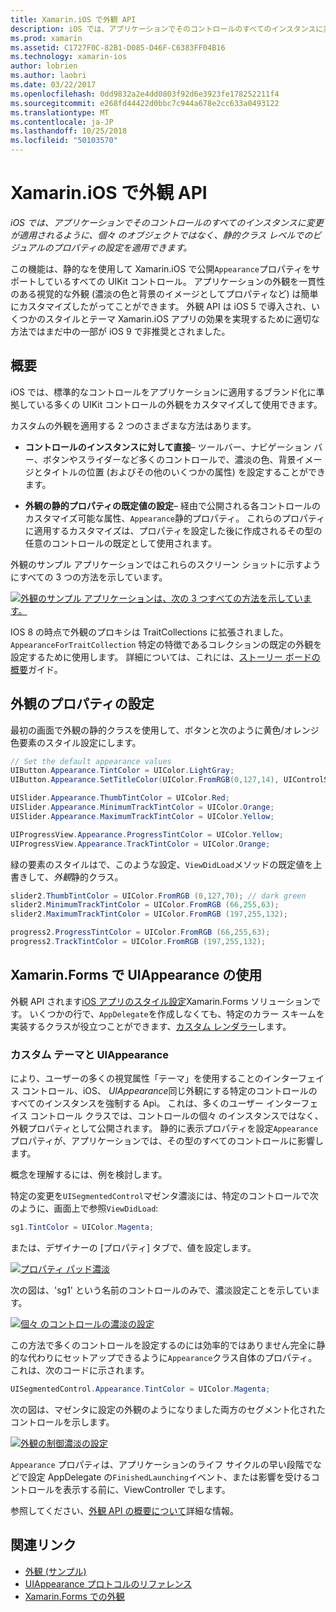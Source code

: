 ```yaml
---
title: Xamarin.iOS で外観 API
description: iOS では、アプリケーションでそのコントロールのすべてのインスタンスに変更が適用されるように、個々 のオブジェクトではなく、静的クラス レベルでのビジュアルのプロパティの設定を適用できます。
ms.prod: xamarin
ms.assetid: C1727F0C-82B1-D085-D46F-C6383FF04B16
ms.technology: xamarin-ios
author: lobrien
ms.author: laobri
ms.date: 03/22/2017
ms.openlocfilehash: 0dd9832a2e4dd0803f92d6e3923fe178252211f4
ms.sourcegitcommit: e268fd44422d0bbc7c944a678e2cc633a0493122
ms.translationtype: MT
ms.contentlocale: ja-JP
ms.lasthandoff: 10/25/2018
ms.locfileid: "50103570"
---
```

# <a name="appearance-api-in-xamarinios"></a>Xamarin.iOS で外観 API

_iOS では、アプリケーションでそのコントロールのすべてのインスタンスに変更が適用されるように、個々 のオブジェクトではなく、静的クラス レベルでのビジュアルのプロパティの設定を適用できます。_

この機能は、静的なを使用して Xamarin.iOS で公開`Appearance`プロパティをサポートしているすべての UIKit コントロール。 アプリケーションの外観を一貫性のある視覚的な外観 (濃淡の色と背景のイメージとしてプロパティなど) は簡単にカスタマイズしたがってことができます。 外観 API は iOS 5 で導入され、いくつかのスタイルとテーマ Xamarin.iOS アプリの効果を実現するために適切な方法ではまだ中の一部が iOS 9 で非推奨とされました。

## <a name="overview"></a>概要

iOS では、標準的なコントロールをアプリケーションに適用するブランド化に準拠している多くの UIKit コントロールの外観をカスタマイズして使用できます。

カスタムの外観を適用する 2 つのさまざまな方法はあります。

- **コントロールのインスタンスに対して直接**– ツールバー、ナビゲーション バー、ボタンやスライダーなど多くのコントロールで、濃淡の色、背景イメージとタイトルの位置 (およびその他のいくつかの属性) を設定することができます。

- **外観の静的プロパティの既定値の設定**– 経由で公開される各コントロールのカスタマイズ可能な属性、`Appearance`静的プロパティ。 これらのプロパティに適用するカスタマイズは、プロパティを設定した後に作成されるその型の任意のコントロールの既定として使用されます。

外観のサンプル アプリケーションではこれらのスクリーン ショットに示すようにすべての 3 つの方法を示しています。

 [![](introduction-to-the-appearance-api-images/appearance01.png "外観のサンプル アプリケーションは、次の 3 つすべての方法を示しています。")](introduction-to-the-appearance-api-images/appearance01.png#lightbox)

IOS 8 の時点で外観のプロキシは TraitCollections に拡張されました。
 `AppearanceForTraitCollection` 特定の特徴であるコレクションの既定の外観を設定するために使用します。 詳細については、これには、[ストーリー ボードの概要](~/ios/user-interface/storyboards/unified-storyboards.md)ガイド。


## <a name="setting-appearance-properties"></a>外観のプロパティの設定

最初の画面で外観の静的クラスを使用して、ボタンと次のように黄色/オレンジ色要素のスタイル設定にします。

```csharp
// Set the default appearance values
UIButton.Appearance.TintColor = UIColor.LightGray;
UIButton.Appearance.SetTitleColor(UIColor.FromRGB(0,127,14), UIControlState.Normal);

UISlider.Appearance.ThumbTintColor = UIColor.Red;
UISlider.Appearance.MinimumTrackTintColor = UIColor.Orange;
UISlider.Appearance.MaximumTrackTintColor = UIColor.Yellow;

UIProgressView.Appearance.ProgressTintColor = UIColor.Yellow;
UIProgressView.Appearance.TrackTintColor = UIColor.Orange;
```

緑の要素のスタイルはで、このような設定、`ViewDidLoad`メソッドの既定値を上書きして、*外観*静的クラス。

```csharp
slider2.ThumbTintColor = UIColor.FromRGB (0,127,70); // dark green
slider2.MinimumTrackTintColor = UIColor.FromRGB (66,255,63);
slider2.MaximumTrackTintColor = UIColor.FromRGB (197,255,132);
```

```csharp
progress2.ProgressTintColor = UIColor.FromRGB (66,255,63);
progress2.TrackTintColor = UIColor.FromRGB (197,255,132);
```

## <a name="using-uiappearance-in-xamarinforms"></a>Xamarin.Forms で UIAppearance の使用

外観 API されます[iOS アプリのスタイル設定](~/xamarin-forms/platform/ios/theme.md#uiappearance)Xamarin.Forms ソリューションです。 いくつかの行で、`AppDelegate`を作成しなくても、特定のカラー スキームを実装するクラスが役立つことができます、[カスタム レンダラー](~/xamarin-forms/app-fundamentals/custom-renderer/index.md)します。


### <a name="custom-themes-and-uiappearance"></a>カスタム テーマと UIAppearance

により、ユーザーの多くの視覚属性「テーマ」を使用することのインターフェイス コントロール、iOS、 *UIAppearance*同じ外観にする特定のコントロールのすべてのインスタンスを強制する Api。 これは、多くのユーザー インターフェイス コントロール クラスでは、コントロールの個々 のインスタンスではなく、外観プロパティとして公開されます。 静的に表示プロパティを設定`Appearance`プロパティが、アプリケーションでは、その型のすべてのコントロールに影響します。

概念を理解するには、例を検討します。

特定の変更を`UISegmentedControl`マゼンタ濃淡には、特定のコントロールで次のように、画面上で参照`ViewDidLoad`:

```csharp
sg1.TintColor = UIColor.Magenta;
```

または、デザイナーの [プロパティ] タブで、値を設定します。 

[![](introduction-to-the-appearance-api-images/propertiespadtint.png "プロパティ パッド濃淡")](introduction-to-the-appearance-api-images/propertiespadtint.png#lightbox)

次の図は、'sg1' という名前のコントロールのみで、濃淡設定ことを示しています。

 [![](introduction-to-the-appearance-api-images/image53.png "個々 のコントロールの濃淡の設定")](introduction-to-the-appearance-api-images/image53.png#lightbox)

この方法で多くのコントロールを設定するのには効率的ではありません完全に静的な代わりにセットアップできるように`Appearance`クラス自体のプロパティ。 これは、次のコードに示されます。

```csharp
UISegmentedControl.Appearance.TintColor = UIColor.Magenta;
```

次の図は、マゼンタに設定の外観のようになりました両方のセグメント化されたコントロールを示します。

 [![](introduction-to-the-appearance-api-images/image54.png "外観の制御濃淡の設定")](introduction-to-the-appearance-api-images/image54.png#lightbox)

`Appearance` プロパティは、アプリケーションのライフ サイクルの早い段階でなどで設定 AppDelegate の`FinishedLaunching`イベント、または影響を受けるコントロールを表示する前に、ViewController でします。


参照してください、[外観 API の概要について](~/ios/user-interface/ios-ui/introduction-to-the-appearance-api.md)詳細な情報。


## <a name="related-links"></a>関連リンク

- [外観 (サンプル)](https://developer.xamarin.com/samples/monotouch/IntroToAppearance/)
- [UIAppearance プロトコルのリファレンス](https://developer.apple.com/library/ios/documentation/UIKit/Reference/UIAppearance_Protocol/)
- [Xamarin.Forms での外観](~/xamarin-forms/platform/ios/theme.md#uiappearance)
